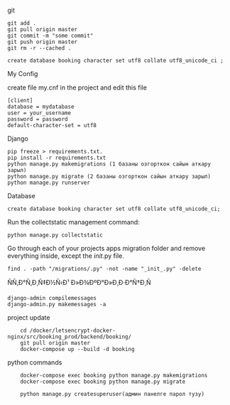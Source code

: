 git

    git add . 
    git pull origin master
    git commit -m "some commit"
    git push origin master
    git rm -r --cached .
    
    create database booking character set utf8 collate utf8_unicode_ci ;
My Config

create file my.cnf in the project and edit this file
    
    [client]
    database = mydatabase
    user = your_username
    password = password
    default-character-set = utf8

Django

    pip freeze > requirements.txt.
    pip install -r requirements.txt
    python manage.py makemigrations (1 базаны озгорткон сайын аткару зарыл)
    python manage.py migrate (2 базаны озгорткон сайын аткару зарыл)
    python manage.py runserver
Database
      
    create database booking character set utf8 collate utf8_unicode_ci;

Run the collectstatic management command:

    python manage.py collectstatic

Go through each of your projects apps migration folder and remove everything inside, except the _init_.py file.

    find . -path "/migrations/.py" -not -name "_init_.py" -delete


ÑÑ‚Ð°Ñ‚Ð¸Ñ‡Ð½Ñ‹Ð¹ Ð»Ð¾ÐºÐ°Ð»Ð¸Ð·Ð°Ñ†Ð¸Ñ

    django-admin compilemessages
    django-admin.py makemessages -a

project update

        cd /docker/letsencrypt-docker-nginx/src/booking_prod/backend/booking/
        git pull origin master
        docker-compose up --build -d booking
        
python commands

        docker-compose exec booking python manage.py makemigrations
        docker-compose exec booking python manage.py migrate
        
        python manage.py createsuperuser(админ панелге парол тузу)
